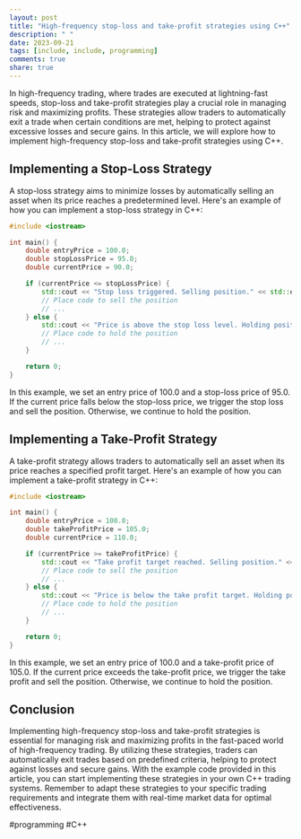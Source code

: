 ```yaml
---
layout: post
title: "High-frequency stop-loss and take-profit strategies using C++"
description: " "
date: 2023-09-21
tags: [include, include, programming]
comments: true
share: true
---
```


In high-frequency trading, where trades are executed at lightning-fast speeds, stop-loss and take-profit strategies play a crucial role in managing risk and maximizing profits. These strategies allow traders to automatically exit a trade when certain conditions are met, helping to protect against excessive losses and secure gains. In this article, we will explore how to implement high-frequency stop-loss and take-profit strategies using C++.

## Implementing a Stop-Loss Strategy

A stop-loss strategy aims to minimize losses by automatically selling an asset when its price reaches a predetermined level. Here's an example of how you can implement a stop-loss strategy in C++:

```cpp
#include <iostream>

int main() {
    double entryPrice = 100.0;
    double stopLossPrice = 95.0;
    double currentPrice = 90.0;

    if (currentPrice <= stopLossPrice) {
        std::cout << "Stop loss triggered. Selling position." << std::endl;
        // Place code to sell the position
        // ...
    } else {
        std::cout << "Price is above the stop loss level. Holding position." << std::endl;
        // Place code to hold the position
        // ...
    }

    return 0;
}
```

In this example, we set an entry price of 100.0 and a stop-loss price of 95.0. If the current price falls below the stop-loss price, we trigger the stop loss and sell the position. Otherwise, we continue to hold the position.

## Implementing a Take-Profit Strategy

A take-profit strategy allows traders to automatically sell an asset when its price reaches a specified profit target. Here's an example of how you can implement a take-profit strategy in C++:

```cpp
#include <iostream>

int main() {
    double entryPrice = 100.0;
    double takeProfitPrice = 105.0;
    double currentPrice = 110.0;

    if (currentPrice >= takeProfitPrice) {
        std::cout << "Take profit target reached. Selling position." << std::endl;
        // Place code to sell the position
        // ...
    } else {
        std::cout << "Price is below the take profit target. Holding position." << std::endl;
        // Place code to hold the position
        // ...
    }

    return 0;
}
```

In this example, we set an entry price of 100.0 and a take-profit price of 105.0. If the current price exceeds the take-profit price, we trigger the take profit and sell the position. Otherwise, we continue to hold the position.

## Conclusion

Implementing high-frequency stop-loss and take-profit strategies is essential for managing risk and maximizing profits in the fast-paced world of high-frequency trading. By utilizing these strategies, traders can automatically exit trades based on predefined criteria, helping to protect against losses and secure gains. With the example code provided in this article, you can start implementing these strategies in your own C++ trading systems. Remember to adapt these strategies to your specific trading requirements and integrate them with real-time market data for optimal effectiveness.

#programming #C++